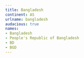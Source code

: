 ```yaml
---
title: Bangladesh
continent: AS
urlname: bangladesh
audacious: true
names:
- Bangladesh
- People's Republic of Bangladesh
- BD
- BGD
---
```


